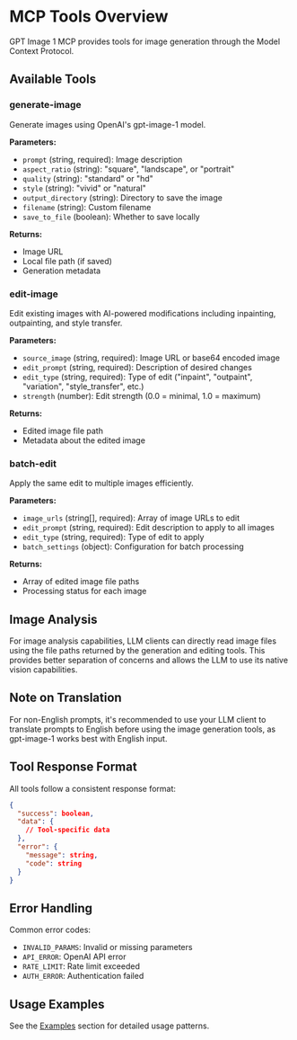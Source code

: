# MCP Tools Overview

GPT Image 1 MCP provides tools for image generation through the Model Context Protocol.

## Available Tools

### generate-image

Generate images using OpenAI's gpt-image-1 model.

**Parameters:**

- `prompt` (string, required): Image description
- `aspect_ratio` (string): "square", "landscape", or "portrait"
- `quality` (string): "standard" or "hd"
- `style` (string): "vivid" or "natural"
- `output_directory` (string): Directory to save the image
- `filename` (string): Custom filename
- `save_to_file` (boolean): Whether to save locally

**Returns:**

- Image URL
- Local file path (if saved)
- Generation metadata

### edit-image

Edit existing images with AI-powered modifications including inpainting, outpainting, and style transfer.

**Parameters:**

- `source_image` (string, required): Image URL or base64 encoded image
- `edit_prompt` (string, required): Description of desired changes
- `edit_type` (string, required): Type of edit ("inpaint", "outpaint", "variation", "style_transfer", etc.)
- `strength` (number): Edit strength (0.0 = minimal, 1.0 = maximum)

**Returns:**

- Edited image file path
- Metadata about the edited image

### batch-edit

Apply the same edit to multiple images efficiently.

**Parameters:**

- `image_urls` (string[], required): Array of image URLs to edit
- `edit_prompt` (string, required): Edit description to apply to all images
- `edit_type` (string, required): Type of edit to apply
- `batch_settings` (object): Configuration for batch processing

**Returns:**

- Array of edited image file paths
- Processing status for each image

## Image Analysis

For image analysis capabilities, LLM clients can directly read image files using the file paths returned by the generation and editing tools. This provides better separation of concerns and allows the LLM to use its native vision capabilities.

## Note on Translation

For non-English prompts, it's recommended to use your LLM client to translate prompts to English before using the image generation tools, as gpt-image-1 works best with English input.

## Tool Response Format

All tools follow a consistent response format:

```json
{
  "success": boolean,
  "data": {
    // Tool-specific data
  },
  "error": {
    "message": string,
    "code": string
  }
}
```

## Error Handling

Common error codes:

- `INVALID_PARAMS`: Invalid or missing parameters
- `API_ERROR`: OpenAI API error
- `RATE_LIMIT`: Rate limit exceeded
- `AUTH_ERROR`: Authentication failed

## Usage Examples

See the [Examples](/examples/basic-usage) section for detailed usage patterns.
